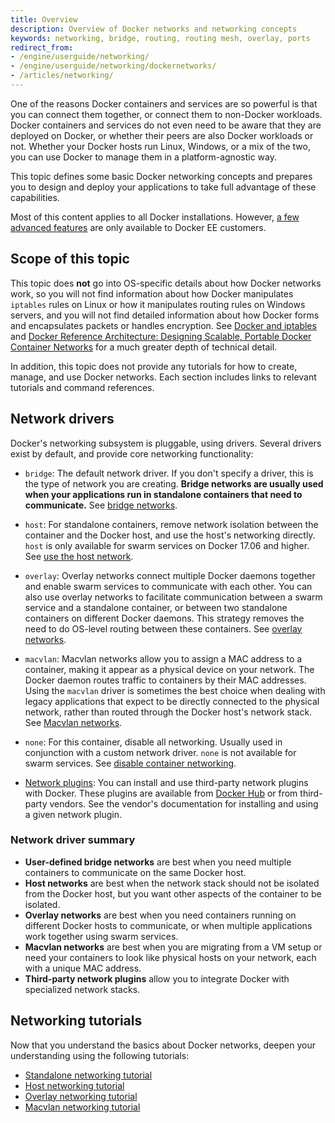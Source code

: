 ```yaml
---
title: Overview
description: Overview of Docker networks and networking concepts
keywords: networking, bridge, routing, routing mesh, overlay, ports
redirect_from:
- /engine/userguide/networking/
- /engine/userguide/networking/dockernetworks/
- /articles/networking/
---
```


One of the reasons Docker containers and services are so powerful is that
you can connect them together, or connect them to non-Docker workloads. Docker
containers and services do not even need to be aware that they are deployed on
Docker, or whether their peers are also Docker workloads or not. Whether your
Docker hosts run Linux, Windows, or a mix of the two, you can use Docker to
manage them in a platform-agnostic way.

This topic defines some basic Docker networking concepts and prepares you to
design and deploy your applications to take full advantage of these
capabilities.

Most of this content applies to all Docker installations. However,
[a few advanced features](#docker-ee-networking-features) are only available to
Docker EE customers.

## Scope of this topic

This topic does **not** go into OS-specific details about how Docker networks
work, so you will not find information about how Docker manipulates `iptables`
rules on Linux or how it manipulates routing rules on Windows servers, and you
will not find detailed information about how Docker forms and encapsulates
packets or handles encryption. See [Docker and iptables](/network/iptables.md)
and
[Docker Reference Architecture: Designing Scalable, Portable Docker Container Networks](http://success.docker.com/article/networking)
for a much greater depth of technical detail.

In addition, this topic does not provide any tutorials for how to create,
manage, and use Docker networks. Each section includes links to relevant
tutorials and command references.

## Network drivers

Docker's networking subsystem is pluggable, using drivers. Several drivers
exist by default, and provide core networking functionality:

- `bridge`: The default network driver. If you don't specify a driver, this is
  the type of network you are creating. **Bridge networks are usually used when
  your applications run in standalone containers that need to communicate.** See
  [bridge networks](bridge.md).

- `host`: For standalone containers, remove network isolation between the
  container and the Docker host, and use the host's networking directly. `host`
  is only available for swarm services on Docker 17.06 and higher. See
  [use the host network](host.md).

- `overlay`: Overlay networks connect multiple Docker daemons together and
  enable swarm services to communicate with each other. You can also use overlay
  networks to facilitate communication between a swarm service and a standalone
  container, or between two standalone containers on different Docker daemons.
  This strategy removes the need to do OS-level routing between these
  containers. See [overlay networks](overlay.md).

- `macvlan`: Macvlan networks allow you to assign a MAC address to a container,
  making it appear as a physical device on your network. The Docker daemon
  routes traffic to containers by their MAC addresses. Using the `macvlan`
  driver is sometimes the best choice when dealing with legacy applications that
  expect to be directly connected to the physical network, rather than routed
  through the Docker host's network stack. See
  [Macvlan networks](macvlan.md).

- `none`: For this container, disable all networking. Usually used in
  conjunction with a custom network driver. `none` is not available for swarm
  services. See
  [disable container networking](none.md).

- [Network plugins](/engine/extend/plugins_services/): You can install and use
  third-party network plugins with Docker. These plugins are available from
  [Docker Hub](https://hub.docker.com/search?category=network&q=&type=plugin)
  or from third-party vendors. See the vendor's documentation for installing and
  using a given network plugin.


### Network driver summary

- **User-defined bridge networks** are best when you need multiple containers to
  communicate on the same Docker host.
- **Host networks** are best when the network stack should not be isolated from
  the Docker host, but you want other aspects of the container to be isolated.
- **Overlay networks** are best when you need containers running on different
  Docker hosts to communicate, or when multiple applications work together using
  swarm services.
- **Macvlan networks** are best when you are migrating from a VM setup or
  need your containers to look like physical hosts on your network, each with a
  unique MAC address.
- **Third-party network plugins** allow you to integrate Docker with specialized
  network stacks.

## Networking tutorials

Now that you understand the basics about Docker networks, deepen your
understanding using the following tutorials:

- [Standalone networking tutorial](network-tutorial-standalone.md)
- [Host networking tutorial](network-tutorial-host.md)
- [Overlay networking tutorial](network-tutorial-overlay.md)
- [Macvlan networking tutorial](network-tutorial-macvlan.md)
